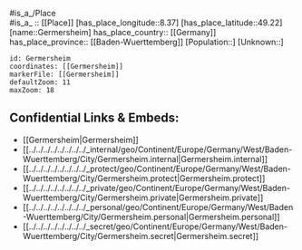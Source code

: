 ﻿---
location: [49.22,8.37] 
mapzoom: [7,12] 
mapmarker: city 
type: City
tags:
- geo/City


SpocWebEntityId: 30428
isDeleted: false
confidential: public

---
#is_a_/Place  
#is_a_ :: [[Place]] 
[has_place_longitude::8.37] 
[has_place_latitude::49.22] 
[name::Germersheim] 
has_place_country:: [[Germany]]  
has_place_province:: [[Baden-Wuerttemberg]] 
[Population::] 
[Unknown::] 


```leaflet
id: Germersheim
coordinates: [[Germersheim]] 
markerFile: [[Germersheim]] 
defaultZoom: 11 
maxZoom: 18
```


## Confidential Links & Embeds: 
- [[Germersheim|Germersheim]]  
- [[../../../../../../../../_internal/geo/Continent/Europe/Germany/West/Baden-Wuerttemberg/City/Germersheim.internal|Germersheim.internal]] 
- [[../../../../../../../../_protect/geo/Continent/Europe/Germany/West/Baden-Wuerttemberg/City/Germersheim.protect|Germersheim.protect]] 
- [[../../../../../../../../_private/geo/Continent/Europe/Germany/West/Baden-Wuerttemberg/City/Germersheim.private|Germersheim.private]] 
- [[../../../../../../../../_personal/geo/Continent/Europe/Germany/West/Baden-Wuerttemberg/City/Germersheim.personal|Germersheim.personal]] 
- [[../../../../../../../../_secret/geo/Continent/Europe/Germany/West/Baden-Wuerttemberg/City/Germersheim.secret|Germersheim.secret]] 
